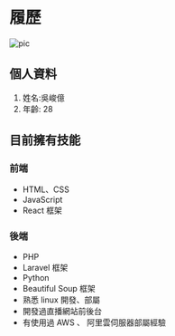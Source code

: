 # 履歷
![pic](https://i.imgur.com/K1lNc1s.png)

## 個人資料

1. 姓名:吳峻億 
2. 年齡: 28

## 目前擁有技能

### 前端

* HTML、CSS
* JavaScript
* React 框架

### 後端

* PHP
* Laravel 框架
* Python
* Beautiful Soup 框架
* 熟悉 linux 開發、部屬
* 開發過直播網站前後台
* 有使用過 AWS 、 阿里雲伺服器部屬經驗
